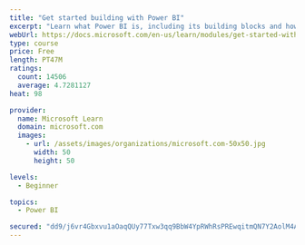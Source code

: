 ```yaml
---
title: "Get started building with Power BI"
excerpt: "Learn what Power BI is, including its building blocks and how they work together."
webUrl: https://docs.microsoft.com/en-us/learn/modules/get-started-with-power-bi/
type: course
price: Free
length: PT47M
ratings:
  count: 14506
  average: 4.7281127
heat: 98

provider:
  name: Microsoft Learn
  domain: microsoft.com
  images:
    - url: /assets/images/organizations/microsoft.com-50x50.jpg
      width: 50
      height: 50

levels:
  - Beginner

topics:
  - Power BI

secured: "dd9/j6vr4Gbxvu1aOaqQUy77Txw3qq9BbW4YpRWhRsPREwqitmQN7Y2AolM4AdVBVV81PEdPd4+YLPej9IJex4IKzvxv6r5sY/mrDAw/daeXzBrhQn03suK1qPslCGHMpKGAv1kCYzKLPkDzwh4QFTc8SRXRQ5R1xcp0a/V+tQZYfUJo6GulS4ZQPlBlk1A2vnRyI0oa8PBd/YpkNxcmzpugJHzEDlS9b1NnrxMaNm97p07rUHLOSmxx9+es5A6O2J67IJeUN4s4mhQfy7kI1Q3paB+2qd+Kwc2Qp+1GoJbSK0IYPT7LHQ6oqaJebiwPtJQcEov0DH92dk/HrTGaWu24jS3z6pBYO/uk7As4L1XZGksBEWUdWfo1m51hOrRO1YsaW6ox5jobtmQrc5MyJg==;KmWkGBzoAA4kJGhZir9FVw=="
---
```


